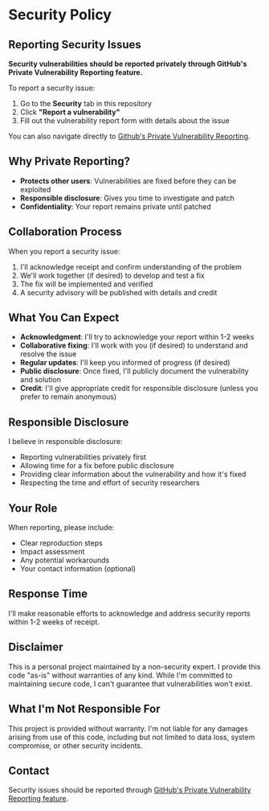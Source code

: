 # Security Policy

## Reporting Security Issues

**Security vulnerabilities should be reported privately through GitHub's Private Vulnerability Reporting feature.**

To report a security issue:
1. Go to the **Security** tab in this repository
2. Click **"Report a vulnerability"**
3. Fill out the vulnerability report form with details about the issue

You can also navigate directly to [Github's Private Vulnerability Reporting][security-report].

## Why Private Reporting?

- **Protects other users**: Vulnerabilities are fixed before they can be exploited
- **Responsible disclosure**: Gives you time to investigate and patch
- **Confidentiality**: Your report remains private until patched

## Collaboration Process

When you report a security issue:
1. I'll acknowledge receipt and confirm understanding of the problem
2. We'll work together (if desired) to develop and test a fix
3. The fix will be implemented and verified
4. A security advisory will be published with details and credit

## What You Can Expect

- **Acknowledgment**: I'll try to acknowledge your report within 1-2 weeks
- **Collaborative fixing**: I'll work with you (if desired) to understand and resolve the issue
- **Regular updates**: I'll keep you informed of progress (if desired)
- **Public disclosure**: Once fixed, I'll publicly document the vulnerability and solution
- **Credit**: I'll give appropriate credit for responsible disclosure (unless you prefer to remain anonymous)

## Responsible Disclosure

I believe in responsible disclosure:
- Reporting vulnerabilities privately first
- Allowing time for a fix before public disclosure
- Providing clear information about the vulnerability and how it's fixed
- Respecting the time and effort of security researchers

## Your Role

When reporting, please include:
- Clear reproduction steps
- Impact assessment 
- Any potential workarounds
- Your contact information (optional)

## Response Time

I'll make reasonable efforts to acknowledge and address security reports within 1-2 weeks of receipt.

## Disclaimer

This is a personal project maintained by a non-security expert. I provide this code "as-is" without warranties of any kind. While I'm committed to maintaining secure code, I can't guarantee that vulnerabilities won't exist.

## What I'm Not Responsible For

This project is provided without warranty. I'm not liable for any damages arising from use of this code, including but not limited to data loss, system compromise, or other security incidents.

## Contact

Security issues should be reported through [GitHub's Private Vulnerability Reporting feature][security-report].


[security-report]: https://github.com/anima-kit/searxng-docker/security/advisories